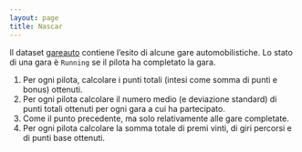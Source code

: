 ```yaml
---
layout: page
title: Nascar
---
```


Il dataset [gareauto](../dati/gareauto.sas7bdat) contiene l’esito di alcune gare automobilistiche.
Lo stato di una gara è `Running` se il pilota ha completato la gara.

1.  Per ogni pilota, calcolare i punti totali (intesi come somma di punti e bonus) ottenuti.
2.  Per ogni pilota calcolare il numero medio (e deviazione standard) di punti totali ottenuti per ogni gara a cui ha partecipato.
3.  Come il punto precedente, ma solo relativamente alle gare completate.
4.  Per ogni pilota calcolare la somma totale di premi vinti, di giri percorsi e di punti base ottenuti.
